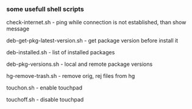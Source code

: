 ### some usefull shell scripts

check-internet.sh - ping while connection is not established, than show message

deb-get-pkg-latest-version.sh - get package version before install it

deb-installed.sh - list of installed packages

deb-pkg-versions.sh - local and remote package versions

hg-remove-trash.sh - remove orig, rej files from hg

touchon.sh - enable touchpad

touchoff.sh - disable touchpad




